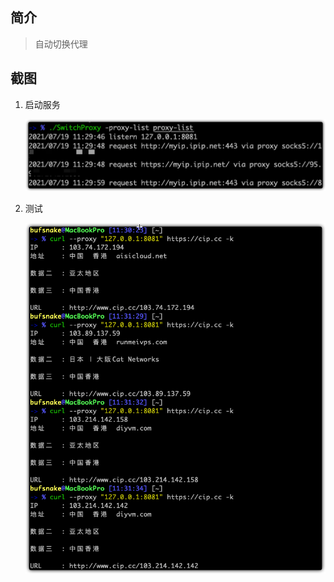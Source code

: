 ## 简介

> 自动切换代理

## 截图

1. 启动服务

   ![image-20210719113421555](.images/image-20210719113421555.png)

2. 测试

   ![image-20210719113351620](.images/image-20210719113351620.png)
